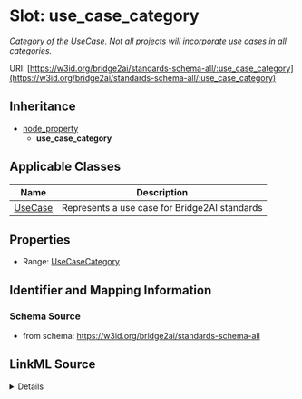 # Slot: use_case_category
_Category of the UseCase. Not all projects will incorporate use cases in all categories._


URI: [https://w3id.org/bridge2ai/standards-schema-all/:use_case_category](https://w3id.org/bridge2ai/standards-schema-all/:use_case_category)




## Inheritance

* [node_property](node_property.md)
    * **use_case_category**





## Applicable Classes

| Name | Description |
| --- | --- |
[UseCase](UseCase.md) | Represents a use case for Bridge2AI standards






## Properties

* Range: [UseCaseCategory](UseCaseCategory.md)







## Identifier and Mapping Information







### Schema Source


* from schema: https://w3id.org/bridge2ai/standards-schema-all




## LinkML Source

<details>
```yaml
name: use_case_category
description: Category of the UseCase. Not all projects will incorporate use cases
  in all categories.
from_schema: https://w3id.org/bridge2ai/standards-schema-all
rank: 1000
is_a: node property
domain: NamedThing
alias: use_case_category
domain_of:
- UseCase
range: UseCaseCategory

```
</details>